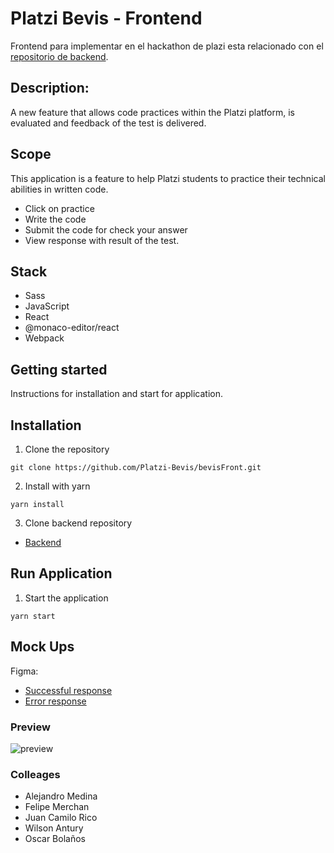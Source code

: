 # Platzi Bevis - Frontend
Frontend para implementar  en el hackathon de plazi 
esta relacionado con el [repositorio de backend](https://github.com/Platzi-Bevis/bevisback).
## Description:
A new feature that allows code practices within the Platzi platform, is evaluated and feedback of the test is delivered.
## Scope
This application is a feature to help Platzi students to practice their technical abilities in written code.
- Click on practice
- Write the code
- Submit the code for check your answer
- View response with result of the test.
## Stack
- Sass
- JavaScript
- React
- @monaco-editor/react
- Webpack
## **Getting started**
Instructions for installation and start for application.
## Installation
1. Clone the repository
```console
git clone https://github.com/Platzi-Bevis/bevisFront.git
```
2. Install with yarn
```console
yarn install
```
3. Clone backend repository
- [Backend](https://github.com/Platzi-Bevis/bevisback)
## Run Application
1. Start the application
```console
yarn start 
```
## Mock Ups
Figma:
- [Successful response](https://www.figma.com/proto/wa37bv6G6fOWuer97ayO5M/platzi-brevi?node-id=1%3A2&viewport=390%2C-227%2C0.25&scaling=min-zoom)
- [Error response](https://www.figma.com/proto/wa37bv6G6fOWuer97ayO5M/platzi-brevi?node-id=3%3A375&viewport=718%2C481%2C0.3093065619468689&scaling=scale-down)
### Preview
![preview](https://media.discordapp.net/attachments/789228524413780018/789979897027362816/unknown.png?width=942&height=475)
### Colleages
- Alejandro Medina
- Felipe Merchan
- Juan Camilo Rico
- Wilson Antury
- Oscar Bolaños
